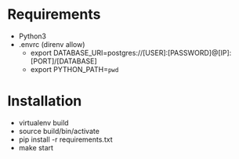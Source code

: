 # Requirements
* Python3
* .envrc (direnv allow)
    * export DATABASE_URI=postgres://[USER]:[PASSWORD]@[IP]:[PORT]/[DATABASE]
    * export PYTHON_PATH=`pwd`

# Installation
* virtualenv build
* source build/bin/activate
* pip install -r requirements.txt
* make start
